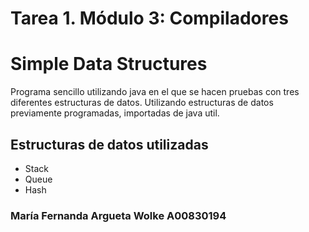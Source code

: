 # Tarea 1. Módulo 3: Compiladores
# Simple Data Structures

Programa sencillo utilizando java en el que se hacen pruebas con tres diferentes estructuras de datos.
Utilizando estructuras de datos previamente programadas, importadas de java util.

## Estructuras de datos utilizadas

- Stack
- Queue
- Hash


###  María Fernanda Argueta Wolke A00830194


